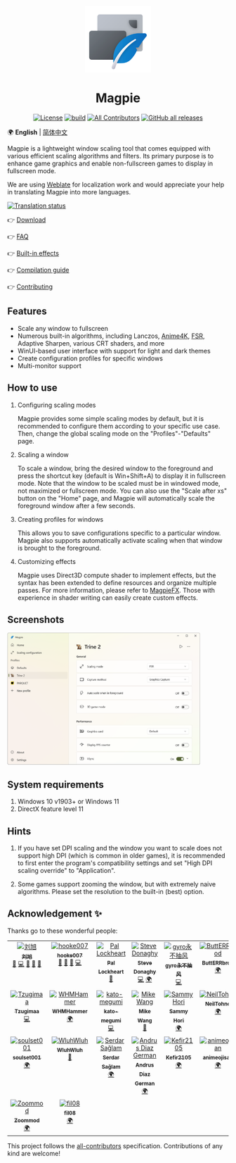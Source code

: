 <br>
<p align="center">
  <img src="./src/Magpie/Icons/SVG/Magpie Icon Full Disabled.svg" width="150px" height="150px" alt="Logo">
</p>
<h1 align="center">Magpie</h1>

<div align="center">

[![License](https://img.shields.io/github/license/Blinue/Magpie)](./LICENSE)
[![build](https://github.com/Blinue/Magpie/actions/workflows/build.yml/badge.svg)](https://github.com/Blinue/Magpie/actions/workflows/build.yml)
[![All Contributors](https://img.shields.io/github/all-contributors/Blinue/Magpie)](#acknowledgement-)
[![GitHub all releases](https://img.shields.io/github/downloads/Blinue/Magpie/total)](https://github.com/Blinue/Magpie/releases)

</div>

:earth_africa: **English** | [简体中文](./README_ZH.md)

Magpie is a lightweight window scaling tool that comes equipped with various efficient scaling algorithms and filters. Its primary purpose is to enhance game graphics and enable non-fullscreen games to display in fullscreen mode.

We are using [Weblate](https://weblate.org/) for localization work and would appreciate your help in translating Magpie into more languages.

[![Translation status](https://hosted.weblate.org/widgets/magpie/-/287x66-white.png)](https://hosted.weblate.org/engage/magpie/)

:point_right: [Download](https://github.com/Blinue/Magpie/releases)

:point_right: [FAQ](https://github.com/Blinue/Magpie/wiki/FAQ%20(EN))

:point_right: [Built-in effects](https://github.com/Blinue/Magpie/wiki/Built-in%20effects)

:point_right: [Compilation guide](https://github.com/Blinue/Magpie/wiki/Compilation%20guide)

:point_right: [Contributing](./CONTRIBUTING_EN.md)

## Features

* Scale any window to fullscreen
* Numerous built-in algorithms, including Lanczos, [Anime4K](https://github.com/bloc97/Anime4K), [FSR](https://github.com/GPUOpen-Effects/FidelityFX-FSR), Adaptive Sharpen, various CRT shaders, and more
* WinUI-based user interface with support for light and dark themes
* Create configuration profiles for specific windows
* Multi-monitor support

## How to use

1. Configuring scaling modes

    Magpie provides some simple scaling modes by default, but it is recommended to configure them according to your specific use case. Then, change the global scaling mode on the "Profiles"-"Defaults" page.

2. Scaling a window

    To scale a window, bring the desired window to the foreground and press the shortcut key (default is Win+Shift+A) to display it in fullscreen mode. Note that the window to be scaled must be in windowed mode, not maximized or fullscreen mode. You can also use the "Scale after xs" button on the "Home" page, and Magpie will automatically scale the foreground window after a few seconds.

3. Creating profiles for windows
    
    This allows you to save configurations specific to a particular window. Magpie also supports automatically activate scaling when that window is brought to the foreground.

4. Customizing effects

    Magpie uses Direct3D compute shader to implement effects, but the syntax has been extended to define resources and organize multiple passes. For more information, please refer to [MagpieFX](https://github.com/Blinue/Magpie/wiki/MagpieFX%20(EN)). Those with experience in shader writing can easily create custom effects.

## Screenshots

<img src="img/Main window.png" alt= "Main window" height="300">

## System requirements

1. Windows 10 v1903+ or Windows 11
2. DirectX feature level 11

## Hints

1. If you have set DPI scaling and the window you want to scale does not support high DPI (which is common in older games), it is recommended to first enter the program's compatibility settings and set "High DPI scaling override" to "Application".

2. Some games support zooming the window, but with extremely naive algorithms. Please set the resolution to the built-in (best) option.

## Acknowledgement ✨

Thanks go to these wonderful people:

<!-- ALL-CONTRIBUTORS-LIST:START - Do not remove or modify this section -->
<!-- prettier-ignore-start -->
<!-- markdownlint-disable -->
<table>
  <tbody>
    <tr>
      <td align="center" valign="top" width="14.28%"><a href="https://github.com/Blinue"><img src="https://avatars.githubusercontent.com/u/34770031?v=4?s=100" width="100px;" alt="刘旭"/><br /><sub><b>刘旭</b></sub></a><br /><a href="#maintenance-Blinue" title="Maintenance">🚧</a> <a href="https://github.com/Blinue/Magpie/commits?author=Blinue" title="Code">💻</a> <a href="https://github.com/Blinue/Magpie/pulls?q=is%3Apr+reviewed-by%3ABlinue" title="Reviewed Pull Requests">👀</a> <a href="https://github.com/Blinue/Magpie/commits?author=Blinue" title="Documentation">📖</a> <a href="#question-Blinue" title="Answering Questions">💬</a></td>
      <td align="center" valign="top" width="14.28%"><a href="https://github.com/hooke007"><img src="https://avatars.githubusercontent.com/u/41094733?v=4?s=100" width="100px;" alt="hooke007"/><br /><sub><b>hooke007</b></sub></a><br /><a href="https://github.com/Blinue/Magpie/commits?author=hooke007" title="Documentation">📖</a> <a href="#question-hooke007" title="Answering Questions">💬</a> <a href="#userTesting-hooke007" title="User Testing">📓</a> <a href="https://github.com/Blinue/Magpie/commits?author=hooke007" title="Code">💻</a></td>
      <td align="center" valign="top" width="14.28%"><a href="http://palxex.ys168.com"><img src="https://avatars.githubusercontent.com/u/58222?v=4?s=100" width="100px;" alt="Pal Lockheart"/><br /><sub><b>Pal Lockheart</b></sub></a><br /><a href="#userTesting-palxex" title="User Testing">📓</a></td>
      <td align="center" valign="top" width="14.28%"><a href="https://www.stevedonaghy.com/"><img src="https://avatars.githubusercontent.com/u/1029699?v=4?s=100" width="100px;" alt="Steve Donaghy"/><br /><sub><b>Steve Donaghy</b></sub></a><br /><a href="https://github.com/Blinue/Magpie/commits?author=neoKushan" title="Code">💻</a> <a href="#translation-neoKushan" title="Translation">🌍</a></td>
      <td align="center" valign="top" width="14.28%"><a href="http://gyrojeff.top"><img src="https://avatars.githubusercontent.com/u/30655701?v=4?s=100" width="100px;" alt="gyro永不抽风"/><br /><sub><b>gyro永不抽风</b></sub></a><br /><a href="https://github.com/Blinue/Magpie/commits?author=JeffersonQin" title="Code">💻</a></td>
      <td align="center" valign="top" width="14.28%"><a href="https://github.com/ButtERRbrod"><img src="https://avatars.githubusercontent.com/u/89013889?v=4?s=100" width="100px;" alt="ButtERRbrod"/><br /><sub><b>ButtERRbrod</b></sub></a><br /><a href="#translation-ButtERRbrod" title="Translation">🌍</a></td>
      <td align="center" valign="top" width="14.28%"><a href="https://github.com/0x4E69676874466F78"><img src="https://avatars.githubusercontent.com/u/4449851?v=4?s=100" width="100px;" alt="NightFox"/><br /><sub><b>NightFox</b></sub></a><br /><a href="#translation-0x4E69676874466F78" title="Translation">🌍</a></td>
    </tr>
    <tr>
      <td align="center" valign="top" width="14.28%"><a href="https://github.com/Tzugimaa"><img src="https://avatars.githubusercontent.com/u/4981077?v=4?s=100" width="100px;" alt="Tzugimaa"/><br /><sub><b>Tzugimaa</b></sub></a><br /><a href="https://github.com/Blinue/Magpie/commits?author=Tzugimaa" title="Code">💻</a></td>
      <td align="center" valign="top" width="14.28%"><a href="https://github.com/WHMHammer"><img src="https://avatars.githubusercontent.com/u/35433952?v=4?s=100" width="100px;" alt="WHMHammer"/><br /><sub><b>WHMHammer</b></sub></a><br /><a href="#translation-WHMHammer" title="Translation">🌍</a></td>
      <td align="center" valign="top" width="14.28%"><a href="https://github.com/kato-megumi"><img src="https://avatars.githubusercontent.com/u/29451351?v=4?s=100" width="100px;" alt="kato-megumi"/><br /><sub><b>kato-megumi</b></sub></a><br /><a href="https://github.com/Blinue/Magpie/commits?author=kato-megumi" title="Code">💻</a></td>
      <td align="center" valign="top" width="14.28%"><a href="https://github.com/MikeWang000000"><img src="https://avatars.githubusercontent.com/u/11748152?v=4?s=100" width="100px;" alt="Mike Wang"/><br /><sub><b>Mike Wang</b></sub></a><br /><a href="#userTesting-MikeWang000000" title="User Testing">📓</a></td>
      <td align="center" valign="top" width="14.28%"><a href="http://sammyhori.com"><img src="https://avatars.githubusercontent.com/u/116026761?v=4?s=100" width="100px;" alt="Sammy Hori"/><br /><sub><b>Sammy Hori</b></sub></a><br /><a href="#translation-sammyhori" title="Translation">🌍</a></td>
      <td align="center" valign="top" width="14.28%"><a href="https://github.com/NeilTohno"><img src="https://avatars.githubusercontent.com/u/28284594?v=4?s=100" width="100px;" alt="NeilTohno"/><br /><sub><b>NeilTohno</b></sub></a><br /><a href="#translation-NeilTohno" title="Translation">🌍</a></td>
      <td align="center" valign="top" width="14.28%"><a href="https://github.com/a0193143"><img src="https://avatars.githubusercontent.com/u/32773311?v=4?s=100" width="100px;" alt="a0193143"/><br /><sub><b>a0193143</b></sub></a><br /><a href="#translation-a0193143" title="Translation">🌍</a></td>
    </tr>
    <tr>
      <td align="center" valign="top" width="14.28%"><a href="https://github.com/soulset001"><img src="https://avatars.githubusercontent.com/u/121711747?v=4?s=100" width="100px;" alt="soulset001"/><br /><sub><b>soulset001</b></sub></a><br /><a href="#translation-soulset001" title="Translation">🌍</a></td>
      <td align="center" valign="top" width="14.28%"><a href="https://github.com/WluhWluh"><img src="https://avatars.githubusercontent.com/u/52004526?v=4?s=100" width="100px;" alt="WluhWluh"/><br /><sub><b>WluhWluh</b></sub></a><br /><a href="#design-WluhWluh" title="Design">🎨</a></td>
      <td align="center" valign="top" width="14.28%"><a href="https://github.com/SerdarSaglam"><img src="https://avatars.githubusercontent.com/u/42881121?v=4?s=100" width="100px;" alt="Serdar Sağlam"/><br /><sub><b>Serdar Sağlam</b></sub></a><br /><a href="#translation-SerdarSaglam" title="Translation">🌍</a></td>
      <td align="center" valign="top" width="14.28%"><a href="https://github.com/AndrusGerman"><img src="https://avatars.githubusercontent.com/u/30560543?v=4?s=100" width="100px;" alt="Andrus Diaz German"/><br /><sub><b>Andrus Diaz German</b></sub></a><br /><a href="#translation-AndrusGerman" title="Translation">🌍</a></td>
      <td align="center" valign="top" width="14.28%"><a href="https://github.com/Kefir2105"><img src="https://avatars.githubusercontent.com/u/103105829?v=4?s=100" width="100px;" alt="Kefir2105"/><br /><sub><b>Kefir2105</b></sub></a><br /><a href="#translation-Kefir2105" title="Translation">🌍</a></td>
      <td align="center" valign="top" width="14.28%"><a href="https://github.com/animeojisan"><img src="https://avatars.githubusercontent.com/u/132756551?v=4?s=100" width="100px;" alt="animeojisan"/><br /><sub><b>animeojisan</b></sub></a><br /><a href="#translation-animeojisan" title="Translation">🌍</a></td>
      <td align="center" valign="top" width="14.28%"><a href="https://github.com/MuscularPuky"><img src="https://avatars.githubusercontent.com/u/93962018?v=4?s=100" width="100px;" alt="MuscularPuky"/><br /><sub><b>MuscularPuky</b></sub></a><br /><a href="#translation-MuscularPuky" title="Translation">🌍</a></td>
    </tr>
    <tr>
      <td align="center" valign="top" width="14.28%"><a href="https://github.com/Zoommod"><img src="https://avatars.githubusercontent.com/u/71239440?v=4?s=100" width="100px;" alt="Zoommod"/><br /><sub><b>Zoommod</b></sub></a><br /><a href="#translation-Zoommod" title="Translation">🌍</a></td>
      <td align="center" valign="top" width="14.28%"><a href="https://github.com/fil08"><img src="https://avatars.githubusercontent.com/u/125665523?v=4?s=100" width="100px;" alt="fil08"/><br /><sub><b>fil08</b></sub></a><br /><a href="#translation-fil08" title="Translation">🌍</a></td>
    </tr>
  </tbody>
</table>

<!-- markdownlint-restore -->
<!-- prettier-ignore-end -->

<!-- ALL-CONTRIBUTORS-LIST:END -->

This project follows the [all-contributors](https://allcontributors.org/) specification. Contributions of any kind are welcome!
